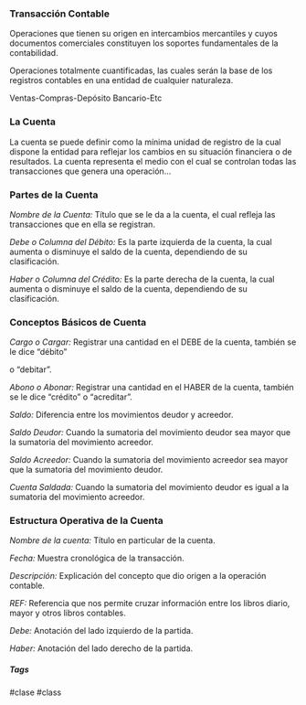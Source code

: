 ### Transacción Contable

Operaciones que tienen su origen en intercambios mercantiles y cuyos documentos comerciales constituyen los soportes fundamentales de la contabilidad.

Operaciones totalmente cuantificadas, las cuales serán la base de los registros contables en una entidad de cualquier naturaleza.

Ventas-Compras-Depósito Bancario-Etc
<br>
### La Cuenta

La cuenta se puede definir como la mínima unidad de registro de la cual dispone la entidad para reflejar los cambios en su situación financiera o de resultados. La cuenta representa el medio con el cual se controlan todas las transacciones que genera una operación…
<br>
### Partes de la Cuenta

*Nombre de la Cuenta:* Título que se le da a la cuenta, el cual refleja las transacciones que en ella se registran.

*Debe o Columna del Débito:* Es la parte izquierda de la cuenta, la cual aumenta o disminuye el saldo de la cuenta, dependiendo de su clasificación.

*Haber o Columna del Crédito:* Es la parte derecha de la cuenta, la cual aumenta o disminuye el saldo de la cuenta, dependiendo de su clasificación.
<br>
### Conceptos Básicos de Cuenta

*Cargo o Cargar:* Registrar una cantidad en el DEBE de la cuenta, también se le dice “débito”

o “debitar”.

*Abono o Abonar:* Registrar una cantidad en el HABER de la cuenta, también se le dice “crédito” o “acreditar”.

*Saldo:* Diferencia entre los movimientos deudor y acreedor.

*Saldo Deudor:* Cuando la sumatoria del movimiento deudor sea mayor que la sumatoria del movimiento acreedor.

*Saldo Acreedor:* Cuando la sumatoria del movimiento acreedor sea mayor que la sumatoria del movimiento deudor.

*Cuenta Saldada:* Cuando la sumatoria del movimiento deudor es igual a la sumatoria del movimiento acreedor.
<br>
### Estructura Operativa de la Cuenta

*Nombre de la cuenta:* Título en particular de la cuenta.

*Fecha:* Muestra cronológica de la transacción.

*Descripción:* Explicación del concepto que dio origen a la operación contable.

*REF:* Referencia que nos permite cruzar información entre los libros diario, mayor y otros libros contables.

*Debe:* Anotación del lado izquierdo de la partida.

*Haber:* Anotación del lado derecho de la partida.

##### Tags

#clase #class